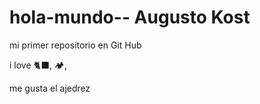 # hola-mundo-- Augusto Kost

mi primer repositorio en Git Hub

i love 🐈‍⬛, 🏕️, 

me gusta el ajedrez
